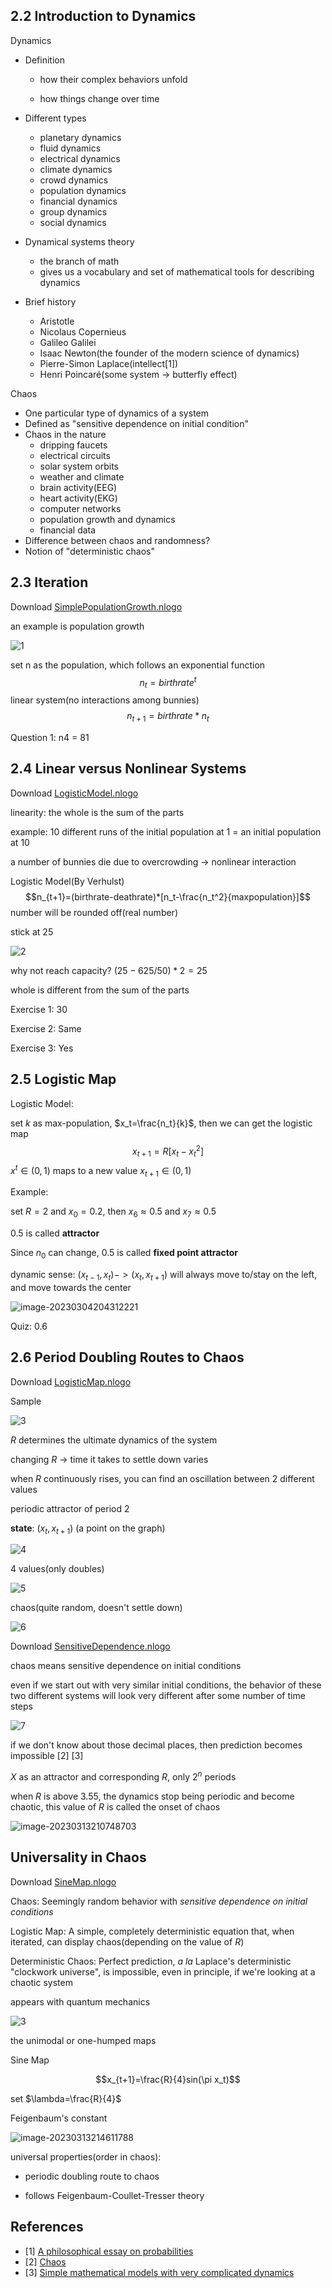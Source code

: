 ## 2.2 Introduction to Dynamics

Dynamics

+ Definition

  + how their complex behaviors unfold

  + how things change over time

+ Different types
  + planetary dynamics
  + fluid dynamics
  + electrical dynamics
  + climate dynamics
  + crowd dynamics
  + population dynamics
  + financial dynamics
  + group dynamics
  + social dynamics
+ Dynamical systems theory
  + the branch of math
  + gives us a vocabulary and set of mathematical tools for describing dynamics
+ Brief history
  + Aristotle
  + Nicolaus Copernieus
  + Galileo Galilei
  + Isaac Newton(the founder of the modern science of dynamics)
  + Pierre-Simon Laplace(intellect[1])
  + Henri Poincaré(some system -> butterfly effect)

Chaos

+ One particular type of dynamics of a system
+ Defined as "sensitive dependence on initial condition"
+ Chaos in the nature
  + dripping faucets
  + electrical circuits
  + solar system orbits
  + weather and climate
  + brain activity(EEG)
  + heart activity(EKG)
  + computer networks
  + population growth and dynamics
  + financial data
+ Difference between chaos and randomness?
+ Notion of "deterministic chaos"



## 2.3 Iteration

Download [SimplePopulationGrowth.nlogo](https://complexityexplorer.s3.amazonaws.com/IntroToComplexity/Unit2/SimplePopulationGrowth_v_6.1.1.nlogo)



an example is population growth

![1](./1.gif)



set n as the population, which follows an exponential function
$$n_{t}=birthrate^t$$
linear system(no interactions among bunnies)
$$n_{t+1}=birthrate*n_t$$


Question 1: n4 = 81



## 2.4 Linear versus Nonlinear Systems

Download [LogisticModel.nlogo](https://complexityexplorer.s3.amazonaws.com/IntroToComplexity/Unit2/LogisticModel_v_6.1.1.nlogo)



linearity: the whole is the sum of the parts

example: 10 different runs of the initial population at 1 = an initial population at 10



a number of bunnies die due to overcrowding -> nonlinear interaction

Logistic Model(By Verhulst)
$$n_{t+1}=(birthrate-deathrate)*[n_t-\frac{n_t^2}{maxpopulation}]$$
number will be rounded off(real number)



stick at 25

![2](./2.gif)

why not reach capacity? $(25-625/50)*2=25$



whole is different from the sum of the parts



Exercise 1: 30

Exercise 2: Same

Exercise 3: Yes



## 2.5 Logistic Map

Logistic Model:

set $k$ as max-population, $x_t=\frac{n_t}{k}$, then we can get the logistic map
$$x_{t+1}=R[x_t-x_t^2]$$
$x^t \in (0,1)$ maps to a new value $x_{t+1} \in (0,1)$



Example:

set $R=2$ and $x_0=0.2$, then $x_6 \approx 0.5$ and $x_7 \approx 0.5$

0.5 is called **attractor**

Since $n_0$ can change, 0.5 is called **fixed point attractor**



dynamic sense: $(x_{t-1}, x_t) -> (x_t, x_{t+1})$ will always move to/stay on the left, and move towards the center

![image-20230304204312221](./1.png)



Quiz: 0.6



## 2.6 Period Doubling Routes to Chaos

Download [LogisticMap.nlogo](https://complexityexplorer.s3.amazonaws.com/IntroToComplexity/Unit2/LogisticMap_v_6.1.1.nlogo)

Sample

![3](./3.gif)

$R$ determines the ultimate dynamics of the system



changing $R$ -> time it takes to settle down varies



when $R$ continuously rises, you can find an oscillation between 2 different values



periodic attractor of period 2

**state**: $(x_t, x_{t+1})$ (a point on the graph)

![4](./4.gif)



4 values(only doubles)

![5](./5.gif)



chaos(quite random, doesn't settle down)

![6](./6.gif)



Download [SensitiveDependence.nlogo](https://complexityexplorer.s3.amazonaws.com/IntroToComplexity/Unit2/SensitiveDependence_v_6.1.1.nlogo)

chaos means sensitive dependence on initial conditions



even if we start out with very similar initial conditions, the behavior of these two different systems will look very different after some number of time steps

![7](./7.gif)



if we don't know about those decimal places, then prediction becomes impossible [2] [3]



$X$ as an attractor and corresponding $R$, only $2^n$ periods

when $R$ is above 3.55, the dynamics stop being periodic and become chaotic, this value of $R$ is called the onset of chaos

![image-20230313210748703](./2.png)



## Universality in Chaos

Download [SineMap.nlogo](http://complexityexplorer.s3.amazonaws.com/IntroToComplexity/Unit2/SineMap_v_6.1.1.nlogo)



Chaos: Seemingly random behavior with *sensitive dependence on initial conditions*



Logistic Map: A simple, completely deterministic equation that, when iterated, can display chaos(depending on the value of $R$)



Deterministic Chaos: Perfect prediction, *a la* Laplace's deterministic "clockwork universe", is impossible, even in principle, if we're looking at a chaotic system



appears with quantum mechanics



![3](./3.png)



the unimodal or one-humped maps



Sine Map

$$x_{t+1}=\frac{R}{4}sin(\pi x_t)$$

set $\lambda=\frac{R}{4}$



Feigenbaum's constant



![image-20230313214611788](./4.png)



universal properties(order in chaos):

+ periodic doubling route to chaos

+ follows Feigenbaum-Coullet-Tresser theory

## References

- [1] [A philosophical essay on probabilities](https://bayes.wustl.edu/Manual/laplace_A_philosophical_essay_on_probabilities.pdf)
- [2] [Chaos](http://astro1.panet.utoledo.edu/~khare/teaching/PHYS-1190-Fall-2006/chaos-class1.pdf)
- [3] [Simple mathematical models with very complicated dynamics](https://www.researchgate.net/publication/237005499_Simple_Mathematical_Models_With_Very_Complicated_Dynamics/link/541814960cf2218008bf23d2/download)


